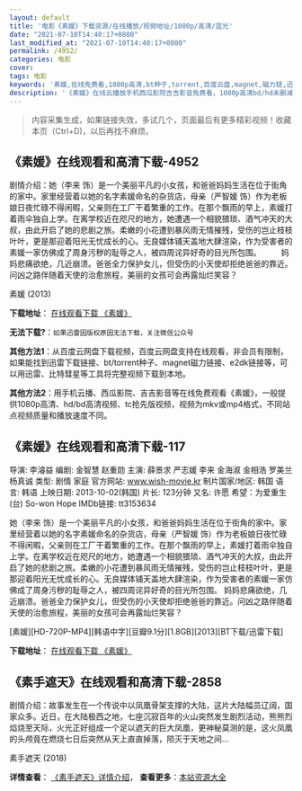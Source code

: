 ```yaml
---
layout: default
title: '电影《素媛》下载资源/在线播放/视频地址/1080p/高清/蓝光'
date: "2021-07-10T14:40:17+0800"
last_modified_at: "2021-07-10T14:40:17+0800"
permalink: /4952/
categories: 电影
cover:
tags: 电影
keywords: '素媛,在线免费看,1080p高清,bt种子,torrent,百度云盘,magnet,磁力链,迅雷下载资源'
description: '《素媛》在线云播放手机西瓜影院吉吉影音免费看，1080p高清bd/hd未删减完整版和tc抢先枪版，mkv/mp4格式，附带bt/torrent种子、magnet/磁力链、百度云盘、网盘资源迅雷下载链接'
---
```


>内容采集生成，如果链接失效，多试几个，页面最后有更多精彩视频！收藏本页（Ctrl+D)，以后再找不麻烦。


## 《素媛》在线观看和高清下载-4952

剧情介绍：她（李来 饰）是一个美丽平凡的小女孩，和爸爸妈妈生活在位于街角的家中。家里经营着以她的名字素媛命名的杂货店，母亲（严智媛 饰）作为老板娘日夜忙碌不得闲暇，父亲则在工厂干着繁重的工作。在那个飘雨的早上，素媛打着雨伞独自上学。在离学校近在咫尺的地方，她遭遇一个相貌猥琐、酒气冲天的大叔，由此开启了她的悲剧之旅。柔嫩的小花遭到暴风雨无情摧残，受伤的岂止枝枝叶叶，更是那迎着阳光无忧成长的心。无良媒体铺天盖地大肆渲染，作为受害者的素媛一家仿佛成了周身污秽的耻辱之人，被四周诧异好奇的目光所包围。  　　妈妈悲痛欲绝，几近崩溃。爸爸全力保护女儿，但受伤的小天使却拒绝爸爸的靠近。问凶之路伴随着天使的治愈旅程，美丽的女孩可会再露灿烂笑容？


素媛 (2013)

**下载地址**： [在线观看下载 《素媛》](https://www.btbtdy.me/btdy/dy3868.html) 


**无法下载?**：`如果迅雷因版权原因无法下载，关注微信公众号 `

**其他方法1**：从百度云网盘下载视频，百度云网盘支持在线观看，非会员有限制，如果能找到迅雷下载链接、bt/torrent种子、magnet磁力链接、e2dk链接等，可以用迅雷、比特彗星等工具将完整视频下载到本地。

**其他方法2**：用手机云播、西瓜影院、吉吉影音等在线免费观看《素媛》，一般提供1080p高清、hd/bd高清视频、tc抢先版视频，视频为mkv或mp4格式，不同站点视频质量和播放速度不同。


## 《素媛》在线观看和高清下载-117

导演: 李濬益 编剧: 金智慧 赵重勋 主演: 薛景求 严志媛 李来 金海淑 金相浩 罗美兰 杨真诚 类型: 剧情 家庭 官方网站: www.wish-movie.kr 制片国家/地区: 韩国 语言: 韩语 上映日期: 2013-10-02(韩国) 片长: 123分钟 又名: 许愿 希望：为爱重生(台) So-won Hope IMDb链接: tt3153634

她（李来 饰）是一个美丽平凡的小女孩，和爸爸妈妈生活在位于街角的家中。家里经营着以她的名字素媛命名的杂货店，母亲（严智媛 饰）作为老板娘日夜忙碌不得闲暇，父亲则在工厂干着繁重的工作。在那个飘雨的早上，素媛打着雨伞独自上学。在离学校近在咫尺的地方，她遭遇一个相貌猥琐、酒气冲天的大叔，由此开启了她的悲剧之旅。柔嫩的小花遭到暴风雨无情摧残，受伤的岂止枝枝叶叶，更是那迎着阳光无忧成长的心。无良媒体铺天盖地大肆渲染，作为受害者的素媛一家仿佛成了周身污秽的耻辱之人，被四周诧异好奇的目光所包围。 妈妈悲痛欲绝，几近崩溃。爸爸全力保护女儿，但受伤的小天使却拒绝爸爸的靠近。问凶之路伴随着天使的治愈旅程，美丽的女孩可会再露灿烂笑容？


[素媛][HD-720P-MP4][韩语中字][豆瓣9.1分][1.8GB][2013][BT下载/迅雷下载]

**下载地址**： [在线观看下载 《素媛》](https://www.btdx8.com/torrent/so-won_2013.html) 


## 《素手遮天》在线观看和高清下载-2858

剧情介绍：故事发生在一个传说中以凤凰骨架支撑的大陆，这片大陆幅员辽阔，国家众多。近日，在大陆极西之地，七座沉寂百年的火山突然发生剧烈活动，熊熊烈焰烧至天际，火光正好组成一个足以遮天的巨大凤凰，更神秘莫测的是，这火凤凰的头颅竟在燃烧七日后突然从天上直直掉落，陨灭于天地之间…


素手遮天 (2018)

**详情查看**： [《素手遮天》详情介绍](/movie/2858/)， **查看更多**：[本站资源大全](/movie/t/all/)

